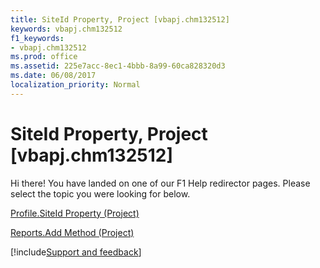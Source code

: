 ```yaml
---
title: SiteId Property, Project [vbapj.chm132512]
keywords: vbapj.chm132512
f1_keywords:
- vbapj.chm132512
ms.prod: office
ms.assetid: 225e7acc-8ec1-4bbb-8a99-60ca828320d3
ms.date: 06/08/2017
localization_priority: Normal
---
```



# SiteId Property, Project [vbapj.chm132512]

Hi there! You have landed on one of our F1 Help redirector pages. Please select the topic you were looking for below.

[Profile.SiteId Property (Project)](https://msdn.microsoft.com/library/18d72450-e7d6-55b7-733c-45db023469c5%28Office.15%29.aspx)

[Reports.Add Method (Project)](https://msdn.microsoft.com/library/3ce8e51c-54c6-6cc7-f5ec-c27e0a657f04%28Office.15%29.aspx)

[!include[Support and feedback](~/includes/feedback-boilerplate.md)]
